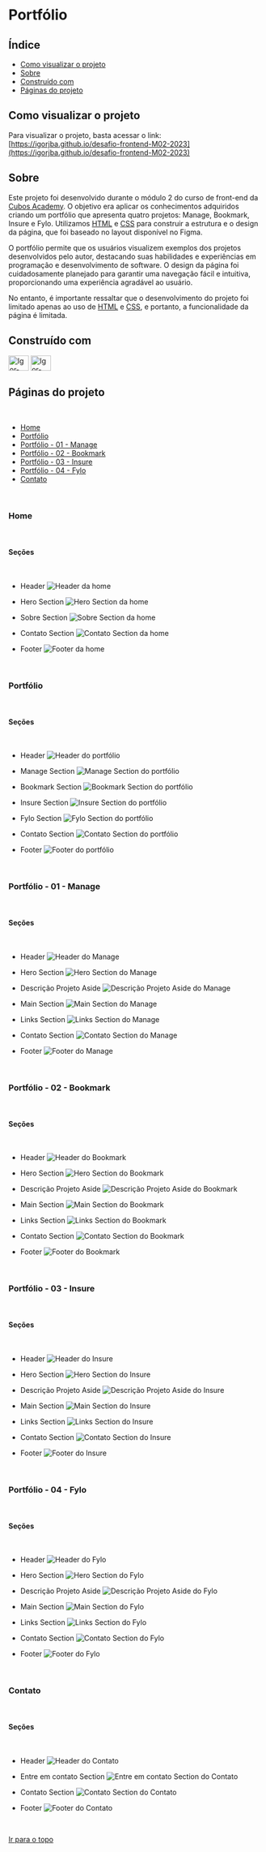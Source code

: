 
# Portfólio

## Índice

- [Como visualizar o projeto](#como-visualizar-o-projeto)<!-- omit from toc -->
- [Sobre](#sobre)
- [Construído com](#construído-com)
- [Páginas do projeto](#páginas-do-projeto)

## Como visualizar o projeto

Para visualizar o projeto, basta acessar o link: [https://igorjba.github.io/desafio-frontend-M02-2023](https://igorjba.github.io/desafio-frontend-M02-2023)

## Sobre 

Este projeto foi desenvolvido durante o módulo 2 do curso de front-end da [Cubos Academy](https://cubos.academy/cursos/desenvolvimento-de-software). O objetivo era aplicar os conhecimentos adquiridos criando um portfólio que apresenta quatro projetos: Manage, Bookmark, Insure e Fylo. Utilizamos [HTML](https://developer.mozilla.org/pt-BR/docs/Web/HTML) e [CSS](https://developer.mozilla.org/pt-BR/docs/Web/CSS) para construir a estrutura e o design da página, que foi baseado no layout disponível no Figma.

O portfólio permite que os usuários visualizem exemplos dos projetos desenvolvidos pelo autor, destacando suas habilidades e experiências em programação e desenvolvimento de software. O design da página foi cuidadosamente planejado para garantir uma navegação fácil e intuitiva, proporcionando uma experiência agradável ao usuário.

No entanto, é importante ressaltar que o desenvolvimento do projeto foi limitado apenas ao uso de [HTML](https://developer.mozilla.org/pt-BR/docs/Web/HTML) e [CSS](https://developer.mozilla.org/pt-BR/docs/Web/CSS), e portanto, a funcionalidade da página é limitada.


## Construído com

<a href="https://developer.mozilla.org/pt-BR/docs/Web/HTML" target="_blank"><img align="center" title="HTML" alt="Igor-HTML" height="30" width="40" src="https://cdn.jsdelivr.net/gh/devicons/devicon/icons/html5/html5-plain-wordmark.svg"></a>
<a href="https://developer.mozilla.org/pt-BR/docs/Web/CSS" target="_blank"><img align="center" title="CSS" alt="Igor-CSS" height="30" width="40" src="https://cdn.jsdelivr.net/gh/devicons/devicon/icons/css3/css3-plain-wordmark.svg"></a>
<br/>

## Páginas do projeto
<br/>


- [Home](#home) <!-- omit from toc -->
- [Portfólio](#portfólio)
- [Portfólio - 01 - Manage](#portfólio---01---manage)
- [Portfólio - 02 - Bookmark](#portfólio---02---bookmark)
- [Portfólio - 03 - Insure](#portfólio---03---insure)
- [Portfólio - 04 - Fylo](#portfólio---04---fylo)
- [Contato](#contato)

<br/>

### Home
<br/>

#### Seções
<br/>


- Header ![](https://i.imgur.com/Vwj9U0y.png "Header da home")

- Hero Section ![](https://i.imgur.com/tjYO6R6.png "Hero Section da home")

- Sobre Section ![](https://i.imgur.com/KHPaEWW.png "Sobre Section da home")

- Contato Section ![](https://i.imgur.com/e88URFi.png "Contato Section da home")

- Footer ![](https://i.imgur.com/P06m37L.png "Footer da home")
<br/>

### Portfólio
<br/>

#### Seções
<br/>

- Header ![](https://i.imgur.com/1pDIzMz.png "Header do portfólio")

- Manage Section ![](https://i.imgur.com/jHweGIb.png "Manage Section do portfólio")

- Bookmark Section ![](https://i.imgur.com/uTpctrq.png "Bookmark Section do portfólio")

- Insure Section ![](https://i.imgur.com/BsAWB7m.png "Insure Section do portfólio")

- Fylo Section ![](https://i.imgur.com/W9s2afk.png "Fylo Section do portfólio")

- Contato Section ![](https://i.imgur.com/e88URFi.png "Contato Section do portfólio")

- Footer ![](https://i.imgur.com/P06m37L.png "Footer do portfólio")
<br/>

### Portfólio - 01 - Manage
<br/>

#### Seções

<br/>

- Header ![](https://i.imgur.com/1pDIzMz.png "Header do Manage")

- Hero Section ![](https://i.imgur.com/JYY2lNG.png "Hero Section do Manage")

- Descrição Projeto Aside ![](https://i.imgur.com/uEgRim6.png "Descrição Projeto Aside do Manage")

- Main Section
  ![](https://i.imgur.com/O1JyZtK.png "Main Section do Manage")

- Links Section ![](https://i.imgur.com/zGJMDOE.png "Links Section do Manage")

- Contato Section ![](https://i.imgur.com/e88URFi.png "Contato Section do Manage")

- Footer ![](https://i.imgur.com/P06m37L.png "Footer do Manage")
<br/>

### Portfólio - 02 - Bookmark
<br/>

#### Seções

<br/>

- Header ![](https://i.imgur.com/1pDIzMz.png "Header do Bookmark")

- Hero Section ![](https://i.imgur.com/ag3Madi.png "Hero Section do Bookmark")

- Descrição Projeto Aside
  ![](https://i.imgur.com/JDvgptu.png "Descrição Projeto Aside do Bookmark")

- Main Section
  ![](https://i.imgur.com/T41K6z3.png "Main Section do Bookmark")

- Links Section ![](https://i.imgur.com/UpCLzFL.png "Links Section do Bookmark")

- Contato Section ![](https://i.imgur.com/e88URFi.png "Contato Section do Bookmark")

- Footer ![](https://i.imgur.com/P06m37L.png "Footer do Bookmark")
<br/>

### Portfólio - 03 - Insure
<br/>

#### Seções

<br/>

- Header ![](https://i.imgur.com/1pDIzMz.png "Header do Insure")

- Hero Section ![](https://i.imgur.com/yJMQ0iJ.png "Hero Section do Insure")

- Descrição Projeto Aside
  ![](https://i.imgur.com/zofNYva.png "Descrição Projeto Aside do Insure")

- Main Section
  ![](https://i.imgur.com/BMMJXlz.png "Main Section do Insure")

- Links Section ![](https://i.imgur.com/9fYN4lI.png "Links Section do Insure")

- Contato Section ![](https://i.imgur.com/e88URFi.png "Contato Section do Insure")

- Footer ![](https://i.imgur.com/P06m37L.png "Footer do Insure")
<br/>

### Portfólio - 04 - Fylo
<br/>

#### Seções
<br/>

- Header ![](https://i.imgur.com/1pDIzMz.png "Header do Fylo")

- Hero Section ![](https://i.imgur.com/7IcYjiF.png "Hero Section do Fylo")

- Descrição Projeto Aside
  ![](https://i.imgur.com/fKuRKYX.png "Descrição Projeto Aside do Fylo")

- Main Section
  ![](https://i.imgur.com/MQC6y17.png "Main Section do Fylo")

- Links Section ![](https://i.imgur.com/3WGHl8V.png "Links Section do Fylo")

- Contato Section ![](https://i.imgur.com/e88URFi.png "Contato Section do Fylo")

- Footer ![](https://i.imgur.com/P06m37L.png "Footer do Fylo")
<br/>

### Contato
<br/>

#### Seções
<br/>

- Header ![](https://i.imgur.com/ubDorki.png "Header do Contato")

- Entre em contato Section ![](https://i.imgur.com/4GLs5Iw.png "Entre em contato Section do Contato")

- Contato Section ![](https://i.imgur.com/VvO2m7w.png "Contato Section do Contato")

- Footer ![](https://i.imgur.com/P06m37L.png "Footer do Contato")
<br/>

[Ir para o topo](#Portfólio)

[def]: #home